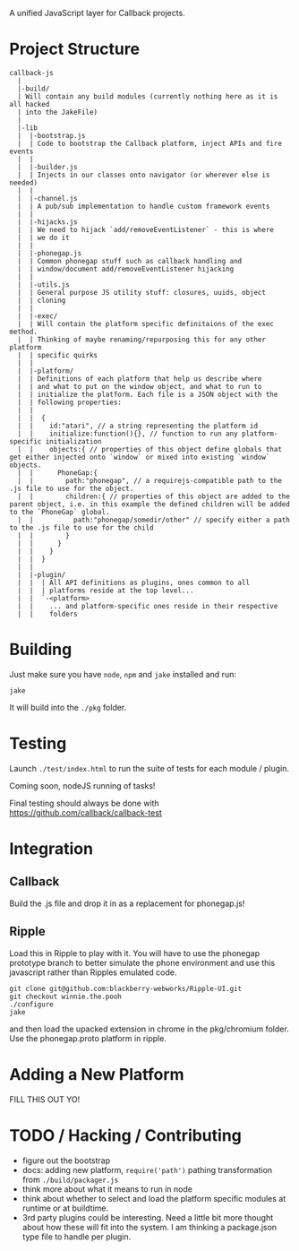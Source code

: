 A unified JavaScript layer for Callback projects.

# Project Structure

    callback-js
      |
      |-build/
      | Will contain any build modules (currently nothing here as it is all hacked
      | into the JakeFile)
      |
      |-lib
      |  |-bootstrap.js
      |  | Code to bootstrap the Callback platform, inject APIs and fire events
      |  |
      |  |-builder.js
      |  | Injects in our classes onto navigator (or wherever else is needed)
      |  |
      |  |-channel.js
      |  | A pub/sub implementation to handle custom framework events 
      |  |
      |  |-hijacks.js
      |  | We need to hijack `add/removeEventListener` - this is where
      |  | we do it
      |  |
      |  |-phonegap.js
      |  | Common phonegap stuff such as callback handling and
      |  | window/document add/removeEventListener hijacking 
      |  | 
      |  |-utils.js
      |  | General purpose JS utility stuff: closures, uuids, object
      |  | cloning
      |  |
      |  |-exec/
      |  | Will contain the platform specific definitaions of the exec method. 
      |  | Thinking of maybe renaming/repurposing this for any other platform
      |  | specific quirks
      |  |
      |  |-platform/
      |  | Definitions of each platform that help us describe where
      |  | and what to put on the window object, and what to run to
      |  | initialize the platform. Each file is a JSON object with the
      |  | following properties:
      |  | 
      |  |  {
      |  |    id:"atari", // a string representing the platform id
      |  |    initialize:function(){}, // function to run any platform-specific initialization
      |  |    objects:{ // properties of this object define globals that get either injected onto `window` or mixed into existing `window` objects.
      |  |      PhoneGap:{
      |  |        path:"phonegap", // a requirejs-compatible path to the .js file to use for the object.
      |  |        children:{ // properties of this object are added to the parent object, i.e. in this example the defined children will be added to the `PhoneGap` global.
      |  |          path:"phonegap/somedir/other" // specify either a path to the .js file to use for the child
      |  |        }
      |  |      }
      |  |    }
      |  |  }
      |  |
      |  |-plugin/
      |  |  | All API definitions as plugins, ones common to all
      |  |  | platforms reside at the top level...
      |  |  `-<platform>
      |  |    ... and platform-specific ones reside in their respective
      |  |    folders

# Building

Just make sure you have `node`, `npm` and `jake` installed and run:

    jake

It will build into the `./pkg` folder.

# Testing

Launch `./test/index.html` to run the suite of tests for each module / plugin.

Coming soon, nodeJS running of tasks!

Final testing should always be done with https://github.com/callback/callback-test

# Integration

## Callback

Build the .js file and drop it in as a replacement for phonegap.js!

## Ripple

Load this in Ripple to play with it. You will have to use the phonegap
prototype branch to better simulate the phone environment and use this
javascript rather than Ripples emulated code.

    git clone git@github.com:blackberry-webworks/Ripple-UI.git
    git checkout winnie.the.pooh
    ./configure
    jake

and then load the upacked extension in chrome in the pkg/chromium folder.
Use the phonegap.proto platform in ripple.

# Adding a New Platform

FILL THIS OUT YO!

# TODO / Hacking / Contributing

- figure out the bootstrap
- docs: adding new platform, `require('path')` pathing transformation
  from `./build/packager.js`
- think more about what it means to run in node
- think about whether to select and load the platform specific modules at
  runtime or at buildtime.
- 3rd party plugins could be interesting. Need a little bit more thought about how these will fit into the system. I am thinking a package.json type file to handle per plugin.
